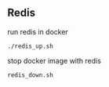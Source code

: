 ## Redis

run redis in docker
```shell
./redis_up.sh
```
stop docker image with redis
```shell
redis_down.sh
```
